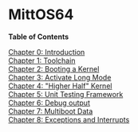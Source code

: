 # MittOS64

**Table of Contents**

[Chapter 0: Introduction](0_Introduction.md)<br>
[Chapter 1: Toolchain](1_Toolchain.md)<br>
[Chapter 2: Booting a Kernel](2_A_Bootable_Kernel.md)<br>
[Chapter 3: Activate Long Mode](3_Activate_Long_Mode.md)<br>
[Chapter 4: "Higher Half" Kernel](4_Higher_Half_Kernel.md)<br>
[Chapter 5: Unit Testing Framework](5_Unit_Testing.md)<br>
[Chapter 6: Debug output](6_Debug_Output.md)<br>
[Chapter 7: Multiboot Data](7_Multiboot_Data.md)<br>
[Chapter 8: Exceptions and Interrupts](8_Exceptions.md)<br>

